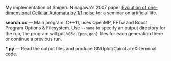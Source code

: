 My implementation of Shigeru Ninagawa's 2007 paper [Evolution of one-dimensional Cellular Automata by 1/f noise](http://dx.doi.org/10.1007/978-3-540-74913-4) for a seminar on artificial life.

**search.cc** — Main program. C++11, uses OpenMP, FFTw and Boost Program Options & Filesystem. Use `--name` to specify an output directory for the run, the program will put `%05d.{pop,gen}` files for each generation there or continue a previous run.

**\*.py** — Read the output files and produce GNUplot/CairoLaTeX-terminal code.

